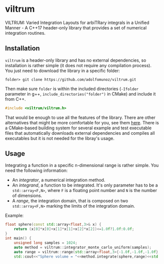 # viltrum
VILTRUM: Varied Integration Layouts for arbiTRary integrals in a Unified Manner - A C++17 header-only library that provides a set of numerical integration routines.

## Installation

`viltrum` is a header-only library and has no external dependencies, so installation is rather simple (it does not require any compilation process). You just need to download the library in a specific folder:

```
folder> git clone https://github.com/adolfomunoz/viltrum.git
```

Then make sure `folder` is within the included directories (`-Ifolder` parameter in g++, `include_directories("folder")` in CMake) and 
include it from C++.

```cpp
#include <viltrum/viltrum.h>
```

That would be enough to use all the features of the library. There are other alternatives that might be more comfortable for you, see them [here](doc/installation.md). There is a CMake-based building system for several example and test executable files that automatically downloads external dependencies and compiles all executables but it is not needed for the libray's usage.

## Usage

Integrating a function in a specific n-dimensional range is rather simple. You need the following information:
- An *integrator*, a numerical integration method.
- An *integrand*, a function to be integrated. It's only parameter has to be a `std::array<F,N>`, where `F` is a floating point number and `N` is the number of dimensions.
- A *range*, the integration domain, that is composed on two `std::array<F,N>` marking the limits of the integration domain.

Example:

```cpp
float sphere(const std::array<float,3>& x) {
    return (x[0]*x[0]+x[1]*x[1]+x[2]*x[2])<=1.0f?1.0f:0.0f;
}
int main() {
    unsigned long samples = 1024;
    auto method = viltrum::integrator_monte_carlo_uniform(samples);
    auto range = viltrum::range(std::array<float,3>{-1.0f,-1.0f,-1.0f},std::array<float,3>{1.0f,1.0f,1.0f});
    std::cout<<"Sphere volume = "<<method.integrate(sphere,range)<<std::endl;
```










